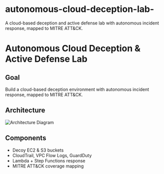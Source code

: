 # autonomous-cloud-deception-lab-
A cloud-based deception and active defense lab with autonomous incident response, mapped to MITRE ATT&amp;CK.


# Autonomous Cloud Deception & Active Defense Lab

## Goal
Build a cloud-based deception environment with autonomous incident response, mapped to MITRE ATT&CK.

## Architecture
![Architecture Diagram](docs/diagram.png)

## Components
- Decoy EC2 & S3 buckets
- CloudTrail, VPC Flow Logs, GuardDuty
- Lambda + Step Functions response
- MITRE ATT&CK coverage mapping
